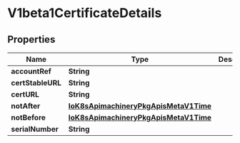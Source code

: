 
# V1beta1CertificateDetails

## Properties
Name | Type | Description | Notes
------------ | ------------- | ------------- | -------------
**accountRef** | **String** |  |  [optional]
**certStableURL** | **String** |  | 
**certURL** | **String** |  | 
**notAfter** | [**IoK8sApimachineryPkgApisMetaV1Time**](IoK8sApimachineryPkgApisMetaV1Time.md) |  |  [optional]
**notBefore** | [**IoK8sApimachineryPkgApisMetaV1Time**](IoK8sApimachineryPkgApisMetaV1Time.md) |  |  [optional]
**serialNumber** | **String** |  |  [optional]



